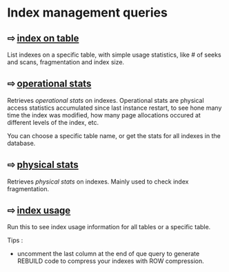 # Index management queries

## &#x21E8; [index on table](./index-on-table.sql)

List indexes on a specific table, with simple usage statistics, like # of seeks and scans, fragmentation and index size.

## &#x21E8; [operational stats](./index-operational-stats.sql)

Retrieves *operational stats* on indexes. Operational stats are physical access statistics accumulated since last instance restart, to see hone many time the index was modified, how many page allocations occured at different levels of the index, etc.

You can choose a specific table name, or get the stats for all indexes in the database.

## &#x21E8; [physical stats](./index-physical-stats.sql)

Retrieves *physical stats* on indexes. Mainly used to check index fragmentation.

## &#x21E8; [index usage](./index-usage.sql)

Run this to see index usage information for all tables or a specific table.

Tips :
- uncomment the last column at the end of que query to generate REBUILD code to compress your indexes with ROW compression.
